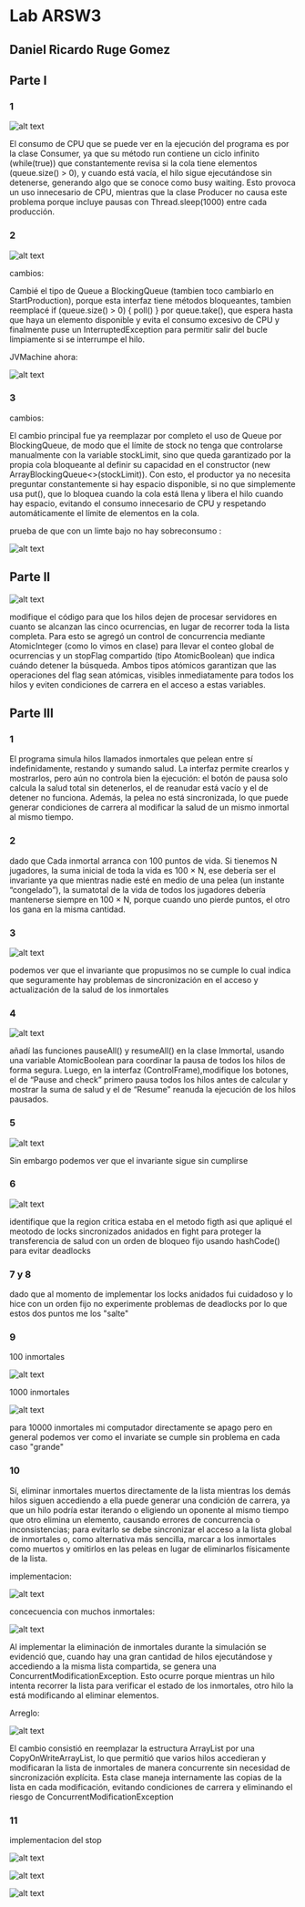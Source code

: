 
# Lab ARSW3

## Daniel Ricardo Ruge Gomez

## Parte I

### 1

![alt text](image.png)

El consumo de CPU que se puede ver en la ejecución del programa es por la clase Consumer, ya que su método run contiene un ciclo infinito (while(true)) que constantemente revisa si la cola tiene elementos (queue.size() > 0), y cuando está vacía, el hilo sigue ejecutándose sin detenerse, generando algo que se conoce como busy waiting. Esto provoca un uso innecesario de CPU, mientras que la clase Producer no causa este problema porque incluye pausas con Thread.sleep(1000) entre cada producción.


### 2 

![alt text](image-1.png)

cambios: 

Cambié el tipo de Queue<Integer> a BlockingQueue<Integer> (tambien toco cambiarlo en StartProduction), porque esta interfaz tiene métodos bloqueantes, tambien reemplacé if (queue.size() > 0) { poll() } por queue.take(), que espera hasta que haya un elemento disponible y evita el consumo excesivo de CPU y finalmente puse un InterruptedException para permitir salir del bucle limpiamente si se interrumpe el hilo.


JVMachine ahora: 


![alt text](image-2.png)


### 3

cambios:

El cambio principal fue ya reemplazar por completo el uso de Queue por BlockingQueue, de modo que el límite de stock no tenga que controlarse manualmente con la variable stockLimit, sino que queda garantizado por la propia cola bloqueante al definir su capacidad en el constructor (new ArrayBlockingQueue<>(stockLimit)). Con esto, el productor ya no necesita preguntar constantemente si hay espacio disponible, si no que simplemente usa put(), que lo bloquea cuando la cola está llena y libera el hilo cuando hay espacio, evitando el consumo innecesario de CPU y respetando automáticamente el límite de elementos en la cola.


prueba de que con un limte bajo no hay sobreconsumo : 

![alt text](image-3.png)


## Parte II

![alt text](image-4.png)


modifique el código para que los hilos dejen de procesar servidores en cuanto se alcanzan las cinco ocurrencias, en lugar de recorrer toda la lista completa. Para esto se agregó un control de concurrencia mediante AtomicInteger (como lo vimos en clase) para llevar el conteo global de ocurrencias y un stopFlag compartido (tipo AtomicBoolean) que indica cuándo detener la búsqueda. Ambos tipos atómicos garantizan que las operaciones del flag sean atómicas, visibles inmediatamente para todos los hilos y eviten condiciones de carrera en el acceso a estas variables.


## Parte III

### 1

El programa simula hilos llamados inmortales que pelean entre sí indefinidamente, restando y sumando salud. La interfaz permite crearlos y mostrarlos, pero aún no controla bien la ejecución: el botón de pausa solo calcula la salud total sin detenerlos, el de reanudar está vacío y el de detener no funciona. Además, la pelea no está sincronizada, lo que puede generar condiciones de carrera al modificar la salud de un mismo inmortal al mismo tiempo.

### 2 
 
dado que Cada inmortal arranca con 100 puntos de vida. Si tienemos N jugadores, la suma inicial de toda la vida es 100 × N,
ese debería ser el invariante ya que mientras nadie esté en medio de una pelea (un instante “congelado”), la sumatotal de la vida de todos los jugadores debería mantenerse siempre en 100 × N, porque cuando uno pierde puntos, el otro los gana en la misma cantidad.

### 3

![alt text](image-5.png)

podemos ver que el invariante que propusimos no se cumple lo cual indica que seguramente hay problemas de sincronización en el acceso y actualización de la salud de los inmortales

### 4

![alt text](image-7.png)

añadí las funciones pauseAll() y resumeAll() en la clase Immortal, usando una variable AtomicBoolean para coordinar la pausa de todos los hilos de forma segura. Luego, en la interfaz (ControlFrame),modifique los botones, el de “Pause and check” primero pausa todos los hilos antes de calcular y mostrar la suma de salud y el de “Resume” reanuda la ejecución de los hilos pausados. 

### 5

![alt text](image-6.png)

Sin embargo podemos ver que el invariante sigue sin cumplirse 

### 6

![alt text](image-8.png)

identifique que la region critica estaba en el metodo figth asi que apliqué el meotodo de locks sincronizados anidados en fight para proteger la transferencia de salud con un orden de bloqueo fijo usando hashCode() para evitar deadlocks 

### 7 y 8

dado que al momento de implementar los locks anidados fui cuidadoso y lo hice con un orden fijo no experimente problemas de deadlocks por lo que estos dos puntos me los "salte"

### 9

100 inmortales

![alt text](image-9.png)


1000 inmortales

![alt text](image-10.png)



para 10000 inmortales mi computador directamente se apago pero en general podemos ver como el invariate se cumple sin problema en cada caso "grande"

### 10

Sí, eliminar inmortales muertos directamente de la lista mientras los demás hilos siguen accediendo a ella puede generar una condición de carrera, ya que un hilo podría estar iterando o eligiendo un oponente al mismo tiempo que otro elimina un elemento, causando errores de concurrencia o inconsistencias; para evitarlo se debe sincronizar el acceso a la lista global de inmortales o, como alternativa más sencilla, marcar a los inmortales como muertos y omitirlos en las peleas en lugar de eliminarlos físicamente de la lista.

implementacion:

![alt text](image-13.png)

concecuencia con muchos inmortales:

![alt text](image-12.png)

Al implementar la eliminación de inmortales durante la simulación se evidenció que, cuando hay una gran cantidad de hilos ejecutándose y accediendo a la misma lista compartida, se genera una ConcurrentModificationException. Esto ocurre porque mientras un hilo intenta recorrer la lista para verificar el estado de los inmortales, otro hilo la está modificando al eliminar elementos.

Arreglo:

![alt text](image-14.png)

El cambio consistió en reemplazar la estructura ArrayList por una CopyOnWriteArrayList, lo que permitió que varios hilos accedieran y modificaran la lista de inmortales de manera concurrente sin necesidad de sincronización explícita. Esta clase maneja internamente las copias de la lista en cada modificación, evitando condiciones de carrera y eliminando el riesgo de ConcurrentModificationException

### 11

implementacion del stop

![alt text](image-15.png)

![alt text](image-16.png)

![alt text](image-17.png)